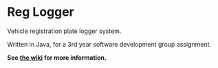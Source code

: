 # Reg Logger
Vehicle registration plate logger system.

Written in Java, for a 3rd year software development group assignment.

**See [the wiki](https://github.com/Ronan-H/reg-logger/wiki) for more information.**
